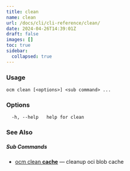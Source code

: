 ```yaml
---
title: clean
name: clean
url: /docs/cli/cli-reference/clean/
date: 2024-04-26T14:39:01Z
draft: false
images: []
toc: true
sidebar:
  collapsed: true
---
```

### Usage

```
ocm clean [<options>] <sub command> ...
```

### Options

```
  -h, --help   help for clean
```

### See Also



##### Sub Commands

* [ocm clean <b>cache</b>](/docs/cli/cli-reference/clean/cache)	 &mdash; cleanup oci blob cache

